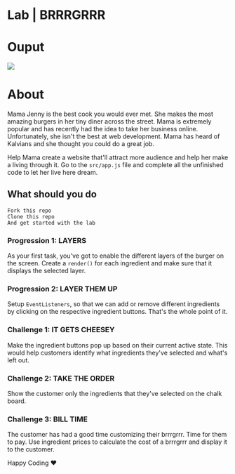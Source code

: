 # Lab | BRRRGRRR

# Ouput

![](https://github.com/sjarunvenkat/sjarunvenkat/lab-brrgrr/tree/main/brrgrr.gif)

# About

Mama Jenny is the best cook you would ever met. She makes the most amazing burgers in her tiny diner across the street. Mama is extremely popular and has recently had the idea to take her business online. Unfortunately, she isn't the best at web development. Mama has heard of Kalvians and she thought you could do a great job.

Help Mama create a website that'll attract more audience and help her make a living through it. Go to the `src/app.js` file and complete all the unfinished code to let her live here dream.

## What should you do

```
Fork this repo
Clone this repo
And get started with the lab
```

### Progression 1: LAYERS

As your first task, you've got to enable the different layers of the burger on the screen. Create a `render()` for each ingredient and make sure that it displays the selected layer.

### Progression 2: LAYER THEM UP

Setup `EventListeners`, so that we can add or remove different ingredients by clicking on the respective ingredient buttons. That's the whole point of it.

### Challenge 1: IT GETS CHEESEY

Make the ingredient buttons pop up based on their current active state. This would help customers identify what ingredients they've selected and what's left out.

### Challenge 2: TAKE THE ORDER

Show the customer only the ingredients that they've selected on the chalk board.

### Challenge 3: BILL TIME

The customer has had a good time customizing their brrrgrrr. Time for them to pay. Use ingredient prices to calculate the cost of a brrrgrrr and display it to the customer.

Happy Coding ❤️
